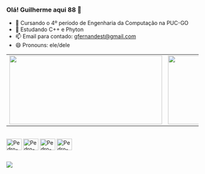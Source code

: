 ### Olá! Guilherme aqui 88 👋

- 🔭 Cursando o 4º período de Engenharia da Computação na PUC-GO
- 🌱 Estudando C++ e Phyton
- 📫 Email para contado: gfernandest@gmail.com
- 😄 Pronouns: ele/dele

<table>
  <tr>
    
   <td>
  <a href="https://github.com/GHer0n">
  <img height="180em" width="400" src="https://github-readme-stats.vercel.app/api?username=gher0n&show_icons=true&theme=dark&include_all_commits=true&count_private=true"/>
   </td>

   <td>
  <img height="180em" width="400" src="https://github-readme-stats.vercel.app/api/top-langs/?username=gher0n&layout=compact&langs_count=16&theme=dark"/>
   </td>
   
   </tr>
   </table>
   



    
<div style="display: inline_block"><br>


  
  <img align="center" alt="Pedro-++" height="30" width="40" src="https://cdn.jsdelivr.net/gh/devicons/devicon/icons/cplusplus/cplusplus-original.svg" />       
  <img align="center" alt="Pedro-++" height="30" width="40" src="https://cdn.jsdelivr.net/gh/devicons/devicon/icons/qt/qt-original.svg" /> 
  <img align="center" alt="Pedro-++" height="30" width="40" src="https://cdn.jsdelivr.net/gh/devicons/devicon/icons/linux/linux-original.svg" /> 
  <img align="center" alt="Pedro-++" height="30" width="40" src="https://cdn.jsdelivr.net/gh/devicons/devicon/icons/windows8/windows8-original.svg" /> 
</div>
  
  ##
 
<div> 
  
  <a href="https://www.linkedin.com/in/guilhermegft" target="_blank"><img src="https://img.shields.io/badge/-LinkedIn-%230077B5?style=for-the-badge&logo=linkedin&logoColor=white" target="_blank"></a> 


